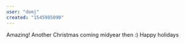 ```yaml
---
user: "domj"
created: "1545985090"
---
```


Amazing! Another Christmas coming midyear then :) Happy holidays
